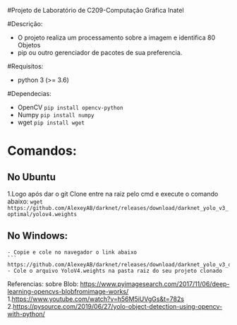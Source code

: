 #Projeto de Laboratório de C209-Computação Gráfica Inatel

#Descrição:
- O projeto realiza um processamento sobre a imagem e identifica 80 Objetos
- pip ou outro gerenciador de pacotes de sua preferencia.

#Requisitos:
- python 3 (>= 3.6)

#Dependecias:
- OpenCV
  ```pip install opencv-python```
- Numpy
  ```pip install numpy```
- wget 
  ```pip install wget```

# Comandos:
## No Ubuntu
1.Logo após dar o git Clone entre na raiz pelo cmd e execute o comando abaixo:
    ```wget https://github.com/AlexeyAB/darknet/releases/download/darknet_yolo_v3_optimal/yolov4.weights```
## No Windows:
    - Copie e cole no navegador o link abaixo 
    ``` https://github.com/AlexeyAB/darknet/releases/download/darknet_yolo_v3_optimal/yolov4.weights```
    - Cole o arquivo YoloV4.weights na pasta raiz do seu projeto clonado


Referencias:
 sobre Blob: https://www.pyimagesearch.com/2017/11/06/deep-learning-opencvs-blobfromimage-works/
 1.https://www.youtube.com/watch?v=h56M5iUVgGs&t=782s
 2.https://pysource.com/2019/06/27/yolo-object-detection-using-opencv-with-python/
